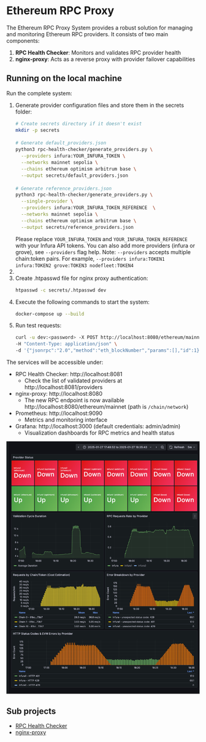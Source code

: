# Ethereum RPC Proxy 

The Ethereum RPC Proxy System provides a robust solution for managing and monitoring Ethereum RPC providers. It consists of two main components:
1. **RPC Health Checker**: Monitors and validates RPC provider health
2. **nginx-proxy**: Acts as a reverse proxy with provider failover capabilities

## Running on the local machine

Run the complete system:

1. Generate provider configuration files and store them in the secrets folder:
   ```bash
   # Create secrets directory if it doesn't exist
   mkdir -p secrets
   
   # Generate default_providers.json 
   python3 rpc-health-checker/generate_providers.py \
     --providers infura:YOUR_INFURA_TOKEN \
     --networks mainnet sepolia \
     --chains ethereum optimism arbitrum base \
     --output secrets/default_providers.json
     
   # Generate reference_providers.json
   python3 rpc-health-checker/generate_providers.py \
     --single-provider \
     --providers infura:YOUR_INFURA_TOKEN_REFERENCE  \
     --networks mainnet sepolia \
     --chains ethereum optimism arbitrum base \
     --output secrets/reference_providers.json
    ``` 
   Please replace `YOUR_INFURA_TOKEN` and `YOUR_INFURA_TOKEN_REFERENCE` with your Infura API tokens. You can also add more providers (infura or grove), see `--providers` flag help.
   Note: `--providers` accepts multiple chain:token pairs. For example, `--providers infura:TOKEN1 infura:TOKEN2 grove:TOKEN3 nodefleet:TOKEN4`
2. 
3. Create .htpasswd file for nginx proxy authentication:
   ```bash
   htpasswd -c secrets/.htpasswd dev
   ```
3. Execute the following commands to start the system:
    ```bash
    docker-compose up --build
    ```
4. Run test requests:
    ```bash
    curl -u dev:<password> -X POST http://localhost:8080/ethereum/mainnet \
    -H "Content-Type: application/json" \
    -d '{"jsonrpc":"2.0","method":"eth_blockNumber","params":[],"id":1}'
    ```
The services will be accessible under:
- RPC Health Checker: http://localhost:8081
  - Check the list of validated providers at http://localhost:8081/providers
- nginx-proxy: http://localhost:8080
  - The new RPC endpoint is now available http://localhost:8080/ethereum/mainnet (path is `/chain/network`)
- Prometheus: http://localhost:9090
  - Metrics and monitoring interface
- Grafana: http://localhost:3000 (default credentials: admin/admin)
  - Visualization dashboards for RPC metrics and health status

![grafana.png](grafana.png)


## Sub projects

- [RPC Health Checker](rpc-health-checker/README.md)
- [nginx-proxy](nginx-proxy/README.md)
